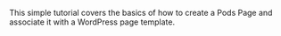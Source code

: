 <script>
{
    "title": "How To Create A Pods Page",
    "excerpt": "This simple tutorial covers the basics of how to create a Pods Page and associate it with a WordPress page template.",
    "author": "mastef",
    "link": "http://blog.stefanxo.com/2014/02/how-to-create-a-pods-page/",
    "termSlugs": {
        "tutorial_type": [
            "advanced", "using-pods-pages"
        ]
    },
    "customFields": [
    {"key":"_yoast_wpseo_title", "value": "How To Create A Pods Page - Pods Framework"},
    {"key":"_yoast_wpseo_metadesc", "value": "How to create a Pods Page and associate it with a WordPress page template."}
    ]
}
</script>
This simple tutorial covers the basics of how to create a Pods Page and associate it with a WordPress page template.
